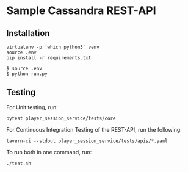 # Sample Cassandra REST-API

## Installation

```
virtualenv -p `which python3` venv
source .env
pip install -r requirements.txt
```

```
$ source .env
$ python run.py
```



## Testing
For Unit testing, run:
```
pytest player_session_service/tests/core
```
For Continuous Integration Testing of the REST-API, run the following:
```
tavern-ci --stdout player_session_service/tests/apis/*.yaml
```
To run both in one command, run:
```
./test.sh
```
